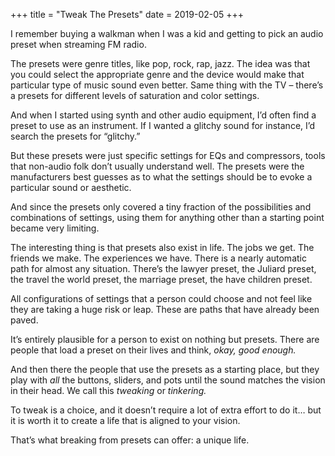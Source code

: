 +++
title = "Tweak The Presets"
date = 2019-02-05
+++

I remember buying a walkman when I was a kid and getting to pick an audio preset when streaming FM radio. 

The presets were genre titles, like pop, rock, rap, jazz. The idea was that you could select the appropriate genre and the device would make that particular type of music sound even better. Same thing with the TV &#8211; there&#8217;s a presets for different levels of saturation and color settings. 

And when I started using synth and other audio equipment, I&#8217;d often find a preset to use as an instrument. If I wanted a glitchy sound for instance, I&#8217;d search the presets for “glitchy.” 

But these presets were just specific settings for EQs and compressors, tools that non-audio folk don&#8217;t usually understand well. The presets were the manufacturers best guesses as to what the settings should be to evoke a particular sound or aesthetic. 

And since the presets only covered a tiny fraction of the possibilities and combinations of settings, using them for anything other than a starting point became very limiting. 

The interesting thing is that presets also exist in life. The jobs we get. The friends we make. The experiences we have. There is a nearly automatic path for almost any situation. There&#8217;s the lawyer preset, the Juliard preset, the travel the world preset, the marriage preset, the have children preset. 

All configurations of settings that a person could choose and not feel like they are taking a huge risk or leap. These are paths that have already been paved. 

It&#8217;s entirely plausible for a person to exist on nothing but presets. There are people that load a preset on their lives and think, _okay, good enough._

And then there the people that use the presets as a starting place, but they play with _all_ the buttons, sliders, and pots until the sound matches the vision in their head. We call this _tweaking_ or _tinkering._

To tweak is a choice, and it doesn&#8217;t require a lot of extra effort to do it&#8230; but it is worth it to create a life that is aligned to your vision. 

That&#8217;s what breaking from presets can offer: a unique life.